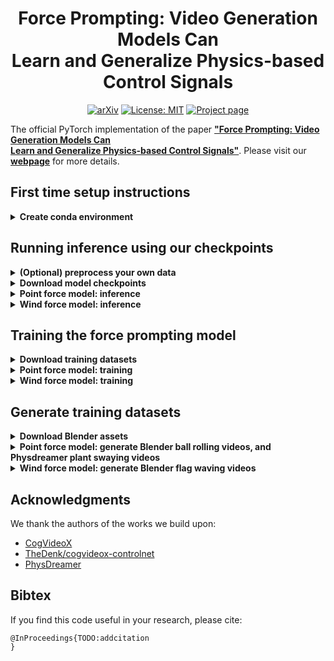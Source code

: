 <div align="center">

# Force Prompting: Video Generation Models Can<br>Learn and Generalize Physics-based Control Signals

[![arXiv](https://img.shields.io/badge/arXiv-XXXX.XXXXX-<COLOR>.svg)](https://arxiv.org/abs/XXXX.XXXXX)
[![License: MIT](https://img.shields.io/badge/License-MIT-yellow.svg)](https://opensource.org/licenses/MIT)
[![Project page](https://img.shields.io/badge/-Project%20page-blue.svg)](https://force-prompting.github.io/)

</div>

The official PyTorch implementation of the paper [**"Force Prompting: Video Generation Models Can<br>Learn and Generalize Physics-based Control Signals"**](https://arxiv.org/abs/XXXX.XXXXX).
Please visit our [**webpage**](https://force-prompting.github.io/) for more details.


## First time setup instructions


<details>
  <summary><b> Create conda environment </b></summary>

<br>

This has been tested on: `Driver Version: 535.129.03   CUDA Version: 12.2`.

Create conda environment:
```bash
CONDA_ENV_DIR=${PWD}/conda-env
conda create -p $CONDA_ENV_DIR python=3.11
conda activate $CONDA_ENV_DIR

# install torch
pip install --prefix=$CONDA_ENV_DIR torch==2.5.0 torchvision==0.20.0 torchaudio==2.5.0 --index-url https://download.pytorch.org/whl/cu121
# it's a good idea to check that the torch installation was successful
python -c 'import torch; print(torch.cuda.is_available()); a = torch.zeros(5); a = a.to("cuda:0"); print(a)'

# install all the other requirements
pip install -r requirements.txt --prefix=$CONDA_ENV_DIR 
```

</details>








## Running inference using our checkpoints



<details>
  <summary><b> (Optional) preprocess your own data </b></summary>
<br>

If you want to run inference on either the point force model or the wind force model, and you want to do it on your own images, then we recommend using the flask app that we built for data preprocessing. 
This app provides a unified UI which takes care of details like generating a CSV with the relevant contents, taking a screenshot of the image into the correct resolution and aspect ratio, selecting force magnitude and direction, and putting things into appropriate folders, and upscaling the prompt.
And if you're using the point force model, allowing you to select the pixel coordinates to poke.

In order to use the prompt upscaling part of our Flask app, you will need an OpenAI API key; we recommend creating a `.env` file and adding the line `OPENAI_API_KEY=<your_key>`.


<details>
  <summary><i>More details in case you're curious:</i> </summary>
<br>

* As our models are built on top of CogVideoX, the ideal input image resolution is 720x480. 
* Additionally, you must specify a detailed text prompt during generation (this is due to us using CogVideoX as our base model; for more details, check out their paper). 
For example, prompts like *"the flower moves"* don't work as well as detailed prompts such as *"A lone dandelion stands tall against the backdrop of a vibrant sunset, its delicate seeds illuminated by the warm glow. The dandelion sways gracefully back and forth, its fluffy seeds trembling slightly with each movement. The sky transitions from deep blue to a fiery orange, casting a serene and magical atmosphere over the scene. The surrounding grass whispers softly, adding to the tranquil symphony of nature as the day slowly fades into night."*
Note that you'll need an OpenAI API key for prompt upscaling, unless you want to write your own very detailed prompts.
Technically the model will be able to run without this prompt upscaling step, but the results are likely to be worse because it would be out of domain for CogVideoX.
* If you want to skip this prompt upscaling step because you don't have an API key, your options are to 1) use a ChatGPT/Claude/etc web app to upscale for free, using the prompt in [scripts/test_dataset_preprocessing/point_force/app_dataset_preprocessing.py](scripts/test_dataset_preprocessing/point_force/app_dataset_preprocessing.py); or 2) type your prompt directly into the "upscaled prompt" box in the Flask app.
* For the point force model, the pixel coordinates are expected to be values between $720$ (horizontally) and $480$ (vertically).
Our convention is that the lower left pixel value is $(0,0)$ and the upper right pixel value is $(719, 479)$.
* For both models, the force magnitude is normalized to between $[0,1]$, and the force angle accepts degree values in the interval $[0,360)$, with $0$ indicating a force to the right, $90$ indicating upwards, etc.
</details>

**Tip:** If you're running this on a server using VSCode, then port forwarding will happen automatically and the flask app will work as intended. However, you can avoid latency issues by running locally—if you’re preprocessing a lot of data you may find the latency burdensome.<br>

**Tip:** The force prompting models tend to do well at modeling physical phenomena that the base CogVideoX model can already do well at (e.g. swaying plants) and tends to do worse on things CogVideoX doesn't do so well at (e.g. collisions).
If you find that the force prompting model doesn't do well on a given example, you should consider training a new Force Prompting model on a video generative model with a stronger physics prior and let us know how it goes :)


### Dataset preprocessing flask app, point force model

The following flask app will output csvs to `datasets/point-force/test/custom/*.csv` and their corresponding images to `datasets/point-force/test/custom/images/*.png`.
To run inferece on this csv, just use this path for the generated CSV in the inference script below.

**Tip:** Make sure there are no spaces in the file name for the image that you upload to the Flask app—only letters, numbers, dashes, or underscores.

```bash
python scripts/test_dataset_preprocessing/point_force/app_dataset_preprocessing.py
```



### Dataset preprocessing flask app, wind force model

The following flask app will output csvs to `datasets/wind-force/test/custom/*.csv` and their corresponding images to `datasets/wind-force/test/custom/images/*.png`.
To run inferece on this csv, just use this path for the generated CSV in the inference script below.

```bash
python scripts/test_dataset_preprocessing/wind_force/app_dataset_preprocessing.py
```








</details>


<details>
  <summary><b> Download model checkpoints </b></summary>

<br>

If you want to run inference using either of the pretrained models, then running the following script will download both checkpoints.

```bash
python scripts/download_files/download_checkpoints.py
```

If download was successful, the checkpoints should be organized like this:

```
checkpoints/
├── step-5000-checkpoint-point-force.pt
└── step-5000-checkpoint-wind-force.pt
```




</details>



<details>
  <summary><b> Point force model: inference </b></summary>

<br>

Running the following script will generate videos using your chosen checkpoint and image/text/force prompt. **This script will output videos into the same directory as the input checkpoint.** For example, if you use the checkpoint `checkpoints/step-5000-checkpoint-point-force.pt`, then the videos will be output into the directory `checkpoints/step-5000-checkpoint-point-force/`.

```bash
# this is our pretrained model; you can change to your own path
CHECKPOINT="checkpoints/step-5000-checkpoint-point-force.pt"

# you can change this to the list of csvs you want to run inference on.
IMAGE_CSVS=(
  "datasets/point-force/test/mass_understanding_quantitative/wood/_materialballrollingballonwoodbowling1_obj1_prompt1.csv"
)

for image_csv in "${IMAGE_CSVS[@]}"; do
  bash scripts/inference_1_gpu.sh \
      --force_type "point_force" \
      --model_type "controlnet_with_force_control_signal" \
      --num_validation_videos 1 \
      --csv_path_val "${image_csv}" \
      --pretrained_controlnet_path "${CHECKPOINT}"
done
```

If you want to run inference on some preprocessed data, you can find the `IMAGE_CSVS` inside the directory [datasets/point-force/test/benchmark/](datasets/point-force/test/benchmark/).
This directory contains our benchmark test dataset, plus additional images and prompt configurations.
The list of configurations for just our benchmark dataset can be found at [datasets/poke-force/test/benchmark/benchmark_details.csv](datasets/point-force/test/benchmark/benchmark_details.csv).


</details>





<details>
  <summary><b> Wind force model: inference </b></summary>

<br>

Running the following script will generate videos using your chosen checkpoint and image/text/force prompt. **This script will output videos into the same directory as the input checkpoint.** For example, if you use the checkpoint `checkpoints/step-5000-checkpoint-wind-force.pt`, then the videos will be output into the directory `checkpoints/step-5000-checkpoint-wind-force/`.

```bash
# this is our pretrained model; you can change to your own path
CHECKPOINT="checkpoints/step-5000-checkpoint-wind-force.pt"

# you can change this to the list of csvs you want to run inference on.
IMAGE_CSVS=(
  "datasets/wind-force/test/benchmark/bubbles/_bubbles1_prompt1.csv"
)

for image_csv in "${IMAGE_CSVS[@]}"; do
  bash scripts/inference_1_gpu.sh \
      --force_type "wind_force" \
      --model_type "controlnet_with_force_control_signal" \
      --num_validation_videos 1 \
      --csv_path_val "${image_csv}" \
      --pretrained_controlnet_path "${CHECKPOINT}"
done
```

If you want to run inference on some preprocessed data, you can find the `IMAGE_CSVS` inside the directory [datasets/wind-force/test/benchmark/](datasets/wind-force/test/benchmark/).
This directory contains our benchmark test dataset, plus additional images and prompt configurations.
The list of configurations for just our benchmark dataset can be found at [datasets/wind-force/test/benchmark/benchmark_details.csv](datasets/wind-force/test/benchmark/benchmark_details.csv).



</details>


## Training the force prompting model

<details>
  <summary><b> Download training datasets </b></summary>

<br>


If you want to train either model from scratch, then the following script will download all of our training data.

```bash
python scripts/download_files/download_datasets.py
```

If the download was successful, then the datasets should be organized like this:

```
datasets/
├── point-force/
│   └── train/
│       ├── point_force_23000/
│       │   ├── background_aerial_beach_01_4k_angle_0.4076_force_17.8989_coordx_159_coordy_407_bowling.mp4
│       │   ├── background_aerial_beach_01_4k_angle_0.4889_force_25.3516_coordx_448_coordy_186_bowling.mp4
│       │   └── ...
│       └── point_force_23000.csv
└── wind-force/
    └── train/
        ├── wind_force_15359/
        │   ├── flag_sample_0.1_0.0_321.3_0.0_background_qwantani_dusk_2_4k.mp4
        │   ├── flag_sample_1.8_0.0_77.4_0.0_background_golden_gate_hills_4k.mp4
        │   └── ...
        └── wind_force_15359.csv
```




</details>

<details>
  <summary><b> Point force model: training </b></summary>


### Train from scratch

```bash
bash scripts/train_4_gpu.sh \
    --force_type "point_force" \
    --video_root_dir "datasets/point-force/train/point_force_23000" \
    --csv_path "datasets/point-force/train/point_force_23000.csv"
```

### Resume training from checkpoint

```bash
# replace with your checkpoint path
RESUME_FROM_CHECKPOINT="output/point_force/2025-05-08_03-46-47/step-4500-checkpoint.pt" 

bash scripts/train_4_gpu.sh \
    --force_type "point_force" \
    --video_root_dir "datasets/point-force/train/point_force_23000" \
    --csv_path "datasets/point-force/train/point_force_23000.csv" \
    --pretrained_controlnet_path $RESUME_FROM_CHECKPOINT
```


</details>



<details>
  <summary><b> Wind force model: training </b></summary>

  ### Train from scratch

```bash
bash scripts/train_4_gpu.sh \
    --force_type "wind_force" \
    --video_root_dir "datasets/wind-force/train/wind_force_15359" \
    --csv_path "datasets/wind-force/train/wind_force_15359.csv"
```

### Resume training from checkpoint


```bash
# replace with your checkpoint path
RESUME_FROM_CHECKPOINT="output/wind_force/2025-05-18_21-46-01/step-2000-checkpoint.pt" 

bash scripts/train_4_gpu.sh \
    --force_type "wind_force" \
    --video_root_dir "datasets/wind-force/train/wind_force_15359" \
    --csv_path "datasets/wind-force/train/wind_force_15359.csv" \
    --pretrained_controlnet_path $RESUME_FROM_CHECKPOINT
```


</details>



## Generate training datasets

<details>
  <summary><b> Download Blender assets </b></summary>

<br>

If you want to generate synthetic training data yourself for either task, then you'll need to run the following script, which will download all of the assets that Blender needs to generate a diverse dataset.

```bash
python scripts/download_files/download_blender_textures.py
```

If the download was successful, then the datasets should be organized like this:

```
.cache/
├── football_textures/
│   ├── 1/
│   ├── 2/
│   └── …  
├── ground_textures/
│   ├── aerial_beach_01_4k.blend/
│   ├── aerial_grass_rock_4k.blend/
│   └── …  
└── HDRIs/
    ├── acoustical_shell_4k.exr
    ├── air_museum_playground_4k.exr
    └── …  
```

</details>





<details>
  <summary><b> Point force model: generate Blender ball rolling videos, and Physdreamer plant swaying videos </b></summary>

<br>

These command line blender rendering scripts were tested on Blender 4.4.

### Step 1: Generate ball rolling videos using Blender

This script renders video frames to pngs.
Look inside the script before running it, you'll need the first two lines (blender software, and output path).

```bash
sh scripts/build_synthetic_datasets/poke_model_rolling_balls/rolling_balls_render.sh
```

You might want to consider launching many of those in parallel because they can take a while.
And this script concatenates the pngs to mp4s.

```bash
RENDER_DIR=~/scratch/rolling_balls/pngs
python scripts/build_synthetic_datasets/poke_model_rolling_balls/rolling_balls_png_to_mp4.py $RENDER_DIR
```


### Step 2: Generate plant swaying videos using PhysDreamer


We used the [PhysDreamer](https://github.com/a1600012888/PhysDreamer) repo for our codebase.
Our main modifications to their codebase allowed us to generate data at scale.
We plan to release those scripts soon.


### Step 3: Create the csv for the training data


We're assuming that we already have a directory of videos of soccer balls moving around, and another dir of videos of plants moving around.
The goal is to preprocess both of them to create a joint dataset.

```bash
# this dir is already filled with mp4s
DIR_BALLS="/users/ngillman/scratch/rolling_balls/videos"
# this dir is already filled with mp4s and jsons
DIR_PLANTS="/oscar/data/superlab/users/nates_stuff/cogvideox-controlnet/data/2025-04-07-point-force-unified-model/videos-05-11-ablation-no-bowling-balls-temp-justflowers"
# we eventually want to create this
DIR_COMBINED="datasets/point-force/train/point_force_23000_05-09"
```

We'll make a CSV for each of our temp directories.

```bash
# make balls csv
python scripts/build_synthetic_datasets/poke_model_rolling_balls/generate_csv_for_plants_and_balls_from_dir.py \
    --file_dir ${DIR_BALLS} \
    --file_type video \
    --output_path ${DIR_COMBINED}_balls.csv \
    --backgrounds_json_path_soccer scripts/build_synthetic_datasets/poke_model_rolling_balls/backgrounds_soccer.json \
    --backgrounds_json_path_bowling scripts/build_synthetic_datasets/poke_model_rolling_balls/backgrounds_bowling.json \
    --take_subset_size 12000

# make plants csv
python scripts/build_synthetic_datasets/poke_model_rolling_balls/generate_csv_for_plants_and_balls_from_dir.py \
    --file_dir ${DIR_PLANTS} \
    --file_type video \
    --output_path ${DIR_COMBINED}_plants.csv \
    --take_subset_size 11000
```

Combine the two csvs into one csv.

```bash
EXP_DIR=2025-04-07-point-force-unified-model
python scripts/build_synthetic_datasets/poke_model_rolling_balls/concatenate_csvs.py \
    --input_path_csv1 ${DIR_COMBINED}_balls.csv \
    --input_path_csv2 ${DIR_COMBINED}_plants.csv \
    --output_path_csv ${DIR_COMBINED}.csv
```

And finally copy all the mp4s into the combined directory.

```bash
mkdir -p ${DIR_COMBINED}
cp ${DIR_BALLS}/*.mp4 ${DIR_COMBINED}
cp ${DIR_PLANTS}/*.mp4 ${DIR_COMBINED}
```


</details>


<details>
  <summary><b> Wind force model: generate Blender flag waving videos</b></summary>



### Step 1: Generate flag waving videos using Blender

This script renders video frames to pngs.
Look inside the script before running it, you'll need the first two lines (blender software, and output path).

```bash
sh scripts/build_synthetic_datasets/wind_model_waving_flags/waving_flags_render.sh
```

You might want to consider launching many of those in parallel because they can take a while.
And this script concatenates the pngs to mp4s.

```bash
RENDER_DIR=~/scratch/waving_flags/pngs
python scripts/build_synthetic_datasets/wind_model_waving_flags/waving_flags_png_to_mp4.py $RENDER_DIR
```



### Step 2: Create the csv for the training data

```bash
RENDER_DIR=~/scratch/waving_flags
python scripts/build_synthetic_datasets/wind_model_waving_flags/generate_csv_from_dir.py \
    --file_dir ${RENDER_DIR}/videos \
    --file_type video \
    --output_path ${RENDER_DIR}/waving-flags.csv \
    --backgrounds_json_path scripts/build_synthetic_datasets/wind_model_waving_flags/backgrounds.json \
    --subset_size 10000
```

</details>




## Acknowledgments

We thank the authors of the works we build upon:
- [CogVideoX](https://github.com/THUDM/CogVideo)
- [TheDenk/cogvideox-controlnet](https://github.com/TheDenk/cogvideox-controlnet)
- [PhysDreamer](https://github.com/a1600012888/PhysDreamer)

## Bibtex

If you find this code useful in your research, please cite:

```
@InProceedings{TODO:addcitation
}
```

